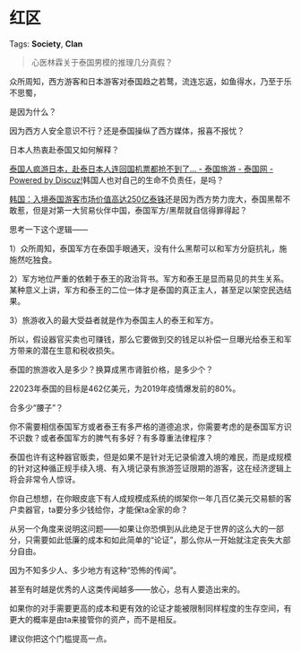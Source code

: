 # 红区

Tags: **Society**, **Clan**

> 心医林霖关于泰国男模的推理几分真假？



众所周知，西方游客和日本游客对泰国趋之若鹜，流连忘返，如鱼得水，乃至于乐不思蜀，

是因为什么？

因为西方人安全意识不行？还是泰国操纵了西方媒体，报喜不报忧？

日本人热衷赴泰国又如何解释？

[泰国人疯游日本，赴泰日本人连回国机票都抢不到了... - 泰国旅游 - 泰国网 - Powered by Discuz!](https://link.zhihu.com/?target=http%3A//www.taiguo.com/thread-10386-1-1.html)韩国人也对自己的生命不负责任，是吗？

[韩国：入境泰国游客市场价值高达250亿泰铢](https://link.zhihu.com/?target=https%3A//www.kasikornresearch.com/ch/analysis/k-econ/business/Pages/5772.aspx)还是因为西方势力庞大，泰国黑帮不敢惹，但是对第一大贸易伙伴中国，泰国军方/黑帮就自信得罪得起？

思考一下这个逻辑——

1）众所周知，泰国军方在泰国手眼通天，没有什么黑帮可以和军方分庭抗礼，施施然吃独食。

2）军方地位严重的依赖于泰王的政治背书。军方和泰王是显而易见的共生关系。某种意义上讲，军方和泰王的二位一体才是泰国的真正主人，甚至足以架空民选结果。

3）旅游收入的最大受益者就是作为泰国主人的泰王和军方。

所以，假设器官买卖也可赚钱，那么它要做到交的钱足以补偿一旦曝光给泰王和军方带来的潜在生意和税收损失。

泰国的旅游收入是多少？换算成黑市肾脏价格，是多少个？

22023年泰国的目标是462亿美元，为2019年疫情爆发前的80%。

合多少“腰子”？

你不需要相信泰国军方或者泰王有多严格的道德追求，你需要考虑的是泰国军方识不识数？或者泰国军方的脾气有多好？有多尊重法律程序？

泰国也许有这种器官贩卖，但是如果不是针对无记录偷渡入境的难民，而是成规模的针对这种循正规手续入境、有入境记录有旅游签证限期的游客，这在经济逻辑上将会非常令人惊讶。

你自己想想，在你眼皮底下有人成规模成系统的绑架你一年几百亿美元交易额的客户卖器官，ta要分多少钱给你，才能保ta全家的命？

  


  


  


从另一个角度来说明这问题——如果让你恐惧到从此绝足于世界的这么大的一部分，只需要如此低廉的成本和如此简单的“论证”，那么你从一开始就注定丧失大部分自由。

因为不知多少人、多少地方有这种“恐怖的传闻”。

甚至有时越是优秀的人这类传闻越多——放心，总有人要造出来的。

  


如果你的对手需要更高的成本和更有效的论证才能被限制同样程度的生存空间，有更大的概率是由ta来接管你的资产，而不是相反。

  


建议你把这个门槛提高一点。



